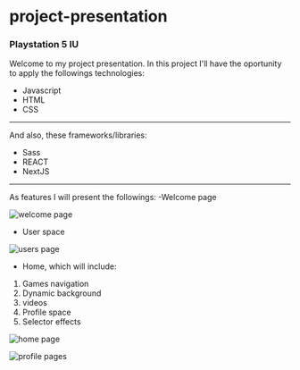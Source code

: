 # project-presentation

### Playstation 5 IU

Welcome to my project presentation.
In this project I'll have the oportunity to apply the followings technologies:

- Javascript
- HTML
- CSS

---

And also, these frameworks/libraries:

- Sass
- REACT
- NextJS

---

As features I will present the followings:
-Welcome page

![welcome page](/images/welcome-page.jpg)

- User space

![users page](/images/users-page.jpg)

- Home, which will include:

1. Games navigation
2. Dynamic background
3. videos
4. Profile space
5. Selector effects

![home page](/images/ps5-home.jpg)

![profile pages](/images/profile-page.jpg)
